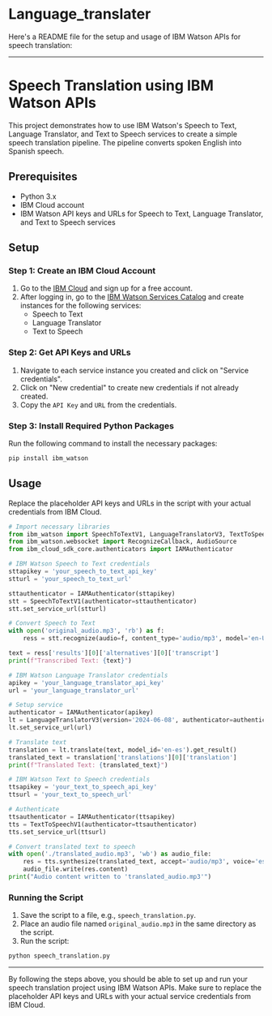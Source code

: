 # Language_translater
Here's a README file for the setup and usage of IBM Watson APIs for speech translation:

---

# Speech Translation using IBM Watson APIs

This project demonstrates how to use IBM Watson's Speech to Text, Language Translator, and Text to Speech services to create a simple speech translation pipeline. The pipeline converts spoken English into Spanish speech.

## Prerequisites

- Python 3.x
- IBM Cloud account
- IBM Watson API keys and URLs for Speech to Text, Language Translator, and Text to Speech services

## Setup

### Step 1: Create an IBM Cloud Account

1. Go to the [IBM Cloud](https://cloud.ibm.com/registration) and sign up for a free account.
2. After logging in, go to the [IBM Watson Services Catalog](https://cloud.ibm.com/catalog) and create instances for the following services:
   - Speech to Text
   - Language Translator
   - Text to Speech

### Step 2: Get API Keys and URLs

1. Navigate to each service instance you created and click on "Service credentials".
2. Click on "New credential" to create new credentials if not already created.
3. Copy the `API Key` and `URL` from the credentials.

### Step 3: Install Required Python Packages

Run the following command to install the necessary packages:
```bash
pip install ibm_watson
```

## Usage

Replace the placeholder API keys and URLs in the script with your actual credentials from IBM Cloud.

```python
# Import necessary libraries
from ibm_watson import SpeechToTextV1, LanguageTranslatorV3, TextToSpeechV1
from ibm_watson.websocket import RecognizeCallback, AudioSource
from ibm_cloud_sdk_core.authenticators import IAMAuthenticator

# IBM Watson Speech to Text credentials
sttapikey = 'your_speech_to_text_api_key'
stturl = 'your_speech_to_text_url'

sttauthenticator = IAMAuthenticator(sttapikey)
stt = SpeechToTextV1(authenticator=sttauthenticator)
stt.set_service_url(stturl)

# Convert Speech to Text
with open('original_audio.mp3', 'rb') as f:
    ress = stt.recognize(audio=f, content_type='audio/mp3', model='en-US_BroadbandModel').get_result()

text = ress['results'][0]['alternatives'][0]['transcript']
print(f"Transcribed Text: {text}")

# IBM Watson Language Translator credentials
apikey = 'your_language_translator_api_key'
url = 'your_language_translator_url'

# Setup service
authenticator = IAMAuthenticator(apikey)
lt = LanguageTranslatorV3(version='2024-06-08', authenticator=authenticator)
lt.set_service_url(url)

# Translate text
translation = lt.translate(text, model_id='en-es').get_result()
translated_text = translation['translations'][0]['translation']
print(f"Translated Text: {translated_text}")

# IBM Watson Text to Speech credentials
ttsapikey = 'your_text_to_speech_api_key'
ttsurl = 'your_text_to_speech_url'

# Authenticate
ttsauthenticator = IAMAuthenticator(ttsapikey)
tts = TextToSpeechV1(authenticator=ttsauthenticator)
tts.set_service_url(ttsurl)

# Convert translated text to speech
with open('./translated_audio.mp3', 'wb') as audio_file:
    res = tts.synthesize(translated_text, accept='audio/mp3', voice='es-LA_DanielaExpressive').get_result()
    audio_file.write(res.content)
print("Audio content written to 'translated_audio.mp3'")
```

### Running the Script

1. Save the script to a file, e.g., `speech_translation.py`.
2. Place an audio file named `original_audio.mp3` in the same directory as the script.
3. Run the script:
```bash
python speech_translation.py
```

---

By following the steps above, you should be able to set up and run your speech translation project using IBM Watson APIs. Make sure to replace the placeholder API keys and URLs with your actual service credentials from IBM Cloud.

